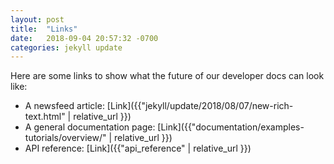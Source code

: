 ```yaml
---
layout: post
title:  "Links"
date:   2018-09-04 20:57:32 -0700
categories: jekyll update
---
```


Here are some links to show what the future of our developer docs can look like:

- A newsfeed article: [Link]({{"jekyll/update/2018/08/07/new-rich-text.html" | relative_url }})
- A general documentation page: [Link]({{"documentation/examples-tutorials/overview/" | relative_url }})
- API reference: [Link]({{"api_reference" | relative_url }})
